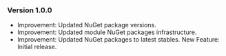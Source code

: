 ### Version 1.0.0

- Improvement: Updated NuGet package versions.
- Improvement: Updated module NuGet packages infrastructure.
- Improvement: Updated NuGet packages to latest stables.
New Feature: Initial release.
